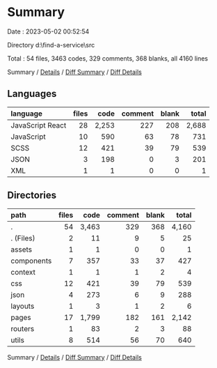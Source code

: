 # Summary

Date : 2023-05-02 00:52:54

Directory d:\\find-a-service\\src

Total : 54 files,  3463 codes, 329 comments, 368 blanks, all 4160 lines

Summary / [Details](details.md) / [Diff Summary](diff.md) / [Diff Details](diff-details.md)

## Languages
| language | files | code | comment | blank | total |
| :--- | ---: | ---: | ---: | ---: | ---: |
| JavaScript React | 28 | 2,253 | 227 | 208 | 2,688 |
| JavaScript | 10 | 590 | 63 | 78 | 731 |
| SCSS | 12 | 421 | 39 | 79 | 539 |
| JSON | 3 | 198 | 0 | 3 | 201 |
| XML | 1 | 1 | 0 | 0 | 1 |

## Directories
| path | files | code | comment | blank | total |
| :--- | ---: | ---: | ---: | ---: | ---: |
| . | 54 | 3,463 | 329 | 368 | 4,160 |
| . (Files) | 2 | 11 | 9 | 5 | 25 |
| assets | 1 | 1 | 0 | 0 | 1 |
| components | 7 | 357 | 33 | 37 | 427 |
| context | 1 | 1 | 1 | 2 | 4 |
| css | 12 | 421 | 39 | 79 | 539 |
| json | 4 | 273 | 6 | 9 | 288 |
| layouts | 1 | 3 | 1 | 2 | 6 |
| pages | 17 | 1,799 | 182 | 161 | 2,142 |
| routers | 1 | 83 | 2 | 3 | 88 |
| utils | 8 | 514 | 56 | 70 | 640 |

Summary / [Details](details.md) / [Diff Summary](diff.md) / [Diff Details](diff-details.md)